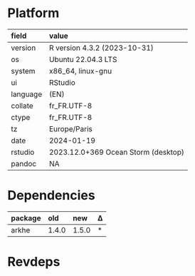 # Platform

|field    |value                               |
|:--------|:-----------------------------------|
|version  |R version 4.3.2 (2023-10-31)        |
|os       |Ubuntu 22.04.3 LTS                  |
|system   |x86_64, linux-gnu                   |
|ui       |RStudio                             |
|language |(EN)                                |
|collate  |fr_FR.UTF-8                         |
|ctype    |fr_FR.UTF-8                         |
|tz       |Europe/Paris                        |
|date     |2024-01-19                          |
|rstudio  |2023.12.0+369 Ocean Storm (desktop) |
|pandoc   |NA                                  |

# Dependencies

|package |old   |new   |Δ  |
|:-------|:-----|:-----|:--|
|arkhe   |1.4.0 |1.5.0 |*  |

# Revdeps

